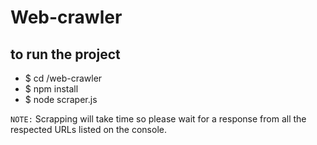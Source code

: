 # Web-crawler

## to run the project

- $ cd <path-to>/web-crawler
- $ npm install
- $ node scraper.js


`NOTE:` Scrapping will take time so please wait for a response from all the respected URLs listed on the console.
